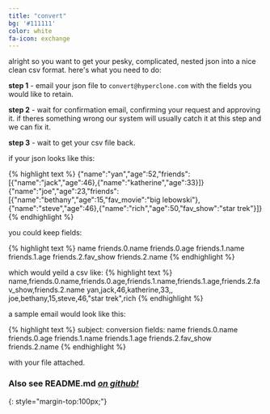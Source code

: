 ```yaml
---
title: "convert"
bg: '#111111'
color: white
fa-icon: exchange
---
```



alright so you want to get your pesky, complicated, nested json into a nice clean csv format. here's what you need to do:

**step 1** - email your json file to `convert@hyperclone.com` with the fields you would like to retain.

**step 2** - wait for confirmation email, confirming your request and approving it. if theres something wrong our system will usually catch it at this step and we can fix it.

**step 3** - wait to get your csv file back.

if your json looks like this:

{% highlight text %}
{"name":"yan","age":52,"friends":[{"name":"jack","age":46},{"name":"katherine","age":33}]}
{"name":"joe","age":23,"friends":[{"name":"bethany","age":15,"fav_movie":"big lebowski"},{"name":"steve","age":46},{"name":"rich","age":50,"fav_show":"star trek"}]}
{% endhighlight %}

you could keep fields:

{% highlight text %}
name
friends.0.name
friends.0.age
friends.1.name
friends.1.age
friends.2.fav_show
friends.2.name
{% endhighlight %}

which would yeild a csv like:
{% highlight text %}
name,friends.0.name,friends.0.age,friends.1.name,friends.1.age,friends.2.fav_show,friends.2.name
yan,jack,46,katherine,33,,
joe,bethany,15,steve,46,"star trek",rich
{% endhighlight %}

a sample email would look like this:

{% highlight text %}
subject: conversion
fields:
name
friends.0.name
friends.0.age
friends.1.name
friends.1.age
friends.2.fav_show
friends.2.name
{% endhighlight %}

with your file attached.

### Also see **README.md** [*on github!*](https://github.com/t413/SinglePaged#usage)
{: style="margin-top:100px;"}
